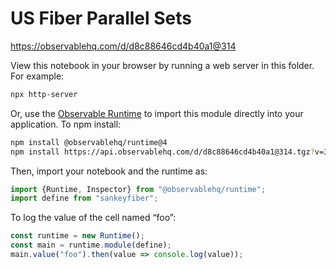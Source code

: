 # US Fiber Parallel Sets

https://observablehq.com/d/d8c88646cd4b40a1@314

View this notebook in your browser by running a web server in this folder. For
example:

~~~sh
npx http-server
~~~

Or, use the [Observable Runtime](https://github.com/observablehq/runtime) to
import this module directly into your application. To npm install:

~~~sh
npm install @observablehq/runtime@4
npm install https://api.observablehq.com/d/d8c88646cd4b40a1@314.tgz?v=3
~~~

Then, import your notebook and the runtime as:

~~~js
import {Runtime, Inspector} from "@observablehq/runtime";
import define from "sankeyfiber";
~~~

To log the value of the cell named “foo”:

~~~js
const runtime = new Runtime();
const main = runtime.module(define);
main.value("foo").then(value => console.log(value));
~~~
